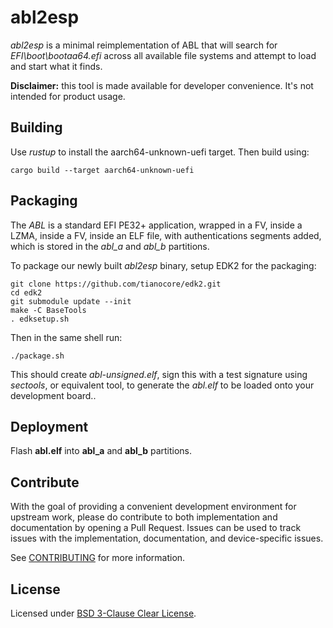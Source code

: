# abl2esp

*abl2esp* is a minimal reimplementation of ABL that will search for
*EFI\boot\bootaa64.efi* across all available file systems and attempt to load
and start what it finds.

**Disclaimer:** this tool is made available for developer convenience. It's not
intended for product usage.

## Building

Use *rustup* to install the aarch64-unknown-uefi target. Then build using:

```
cargo build --target aarch64-unknown-uefi
```

## Packaging

The *ABL* is a standard EFI PE32+ application, wrapped in a FV, inside a LZMA,
inside a FV, inside an ELF file, with authentications segments added, which is
stored in the *abl_a* and *abl_b* partitions.

To package our newly built *abl2esp* binary, setup EDK2 for the packaging:

```
git clone https://github.com/tianocore/edk2.git
cd edk2
git submodule update --init
make -C BaseTools
. edksetup.sh
```

Then in the same shell run:
```
./package.sh
```

This should create *abl-unsigned.elf*, sign this with a test signature using
*sectools*, or equivalent tool, to generate the *abl.elf* to be loaded onto
your development board..

## Deployment

Flash **abl.elf** into **abl_a** and **abl_b** partitions.

## Contribute

With the goal of providing a convenient development environment for upstream
work, please do contribute to both implementation and documentation by opening
a Pull Request. Issues can be used to track issues with the implementation,
documentation, and device-specific issues.

See [CONTRIBUTING](CONTRIBUTING.md) for more information.

## License

Licensed under [BSD 3-Clause Clear License](LICENSE.txt).
